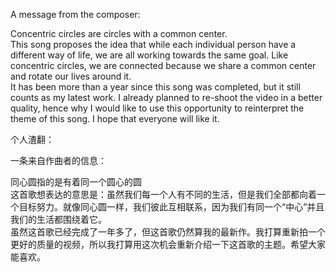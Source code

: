 A message from the composer:  

Concentric circles are circles with a common center.  
This song proposes the idea that while each individual person have a different way of life, we are all working towards the same goal. Like concentric circles, we are connected because we share a common center and rotate our lives around it.  
It has been more than a year since this song was completed, but it still counts as my latest work. I already planned to re-shoot the video in a better quality, hence why I would like to use this opportunity to reinterpret the theme of this song. I hope that everyone will like it.  

个人渣翻：

一条来自作曲者的信息：

同心圆指的是有着同一个圆心的圆  
这首歌想表达的意思是：虽然我们每一个人有不同的生活，但是我们全部都向着一个目标努力。就像同心圆一样，我们彼此互相联系，因为我们有同一个“中心”并且我们的生活都围绕着它。  
虽然这首歌已经完成了一年多了，但这首歌仍然算我的最新作。我打算重新拍一个更好的质量的视频，所以我打算用这次机会重新介绍一下这首歌的主题。希望大家能喜欢。